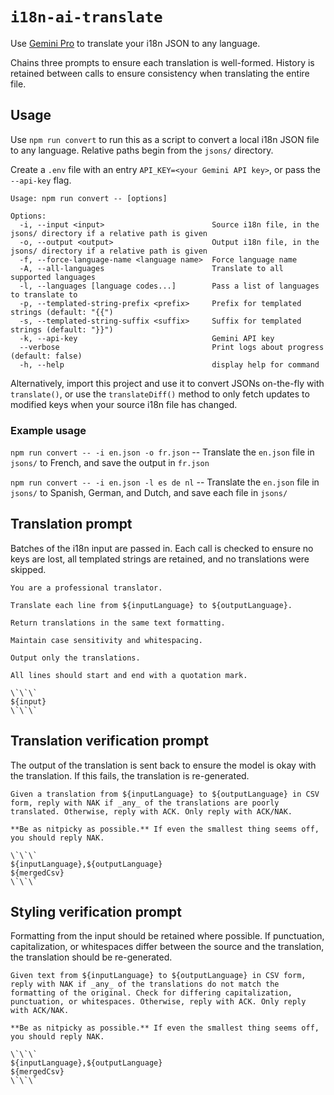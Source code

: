 # `i18n-ai-translate`

Use [Gemini Pro](https://ai.google.dev/) to translate your i18n JSON to any language.

Chains three prompts to ensure each translation is well-formed. History is retained between calls to ensure consistency when translating the entire file.

## Usage
Use `npm run convert` to run this as a script to convert a local i18n JSON file to any language. Relative paths begin from the `jsons/` directory.

Create a `.env` file with an entry `API_KEY=<your Gemini API key>`, or pass the `--api-key` flag.

```
Usage: npm run convert -- [options]

Options:
  -i, --input <input>                        Source i18n file, in the jsons/ directory if a relative path is given
  -o, --output <output>                      Output i18n file, in the jsons/ directory if a relative path is given
  -f, --force-language-name <language name>  Force language name
  -A, --all-languages                        Translate to all supported languages
  -l, --languages [language codes...]        Pass a list of languages to translate to
  -p, --templated-string-prefix <prefix>     Prefix for templated strings (default: "{{")
  -s, --templated-string-suffix <suffix>     Suffix for templated strings (default: "}}")
  -k, --api-key                              Gemini API key
  --verbose                                  Print logs about progress (default: false)
  -h, --help                                 display help for command
```

Alternatively, import this project and use it to convert JSONs on-the-fly with `translate()`, or use the `translateDiff()` method to only fetch updates to modified keys when your source i18n file has changed.

### Example usage
`npm run convert -- -i en.json -o fr.json` -- Translate the `en.json` file in `jsons/` to French, and save the output in `fr.json`

`npm run convert -- -i en.json -l es de nl` -- Translate the `en.json` file in `jsons/` to Spanish, German, and Dutch, and save each file in `jsons/`

## Translation prompt
Batches of the i18n input are passed in. Each call is checked to ensure no keys are lost, all templated strings are retained, and no translations were skipped.
```
You are a professional translator.

Translate each line from ${inputLanguage} to ${outputLanguage}.

Return translations in the same text formatting.

Maintain case sensitivity and whitespacing.

Output only the translations.

All lines should start and end with a quotation mark.

\`\`\`
${input}
\`\`\`
```

## Translation verification prompt
The output of the translation is sent back to ensure the model is okay with the translation. If this fails, the translation is re-generated.
```
Given a translation from ${inputLanguage} to ${outputLanguage} in CSV form, reply with NAK if _any_ of the translations are poorly translated. Otherwise, reply with ACK. Only reply with ACK/NAK.

**Be as nitpicky as possible.** If even the smallest thing seems off, you should reply NAK.

\`\`\`
${inputLanguage},${outputLanguage}
${mergedCsv}
\`\`\`
```

## Styling verification prompt
Formatting from the input should be retained where possible. If punctuation, capitalization, or whitespaces differ between the source and the translation, the translation should be re-generated.
```
Given text from ${inputLanguage} to ${outputLanguage} in CSV form, reply with NAK if _any_ of the translations do not match the formatting of the original. Check for differing capitalization, punctuation, or whitespaces. Otherwise, reply with ACK. Only reply with ACK/NAK.

**Be as nitpicky as possible.** If even the smallest thing seems off, you should reply NAK.

\`\`\`
${inputLanguage},${outputLanguage}
${mergedCsv}
\`\`\`
```
